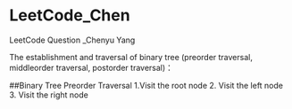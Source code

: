 # LeetCode_Chen
LeetCode Question _Chenyu Yang

The establishment and traversal of binary tree (preorder traversal, middleorder traversal, postorder traversal)：

##Binary Tree Preorder Traversal
  1.Visit the root node 
  2. Visit the left node
  3. Visit the right node
